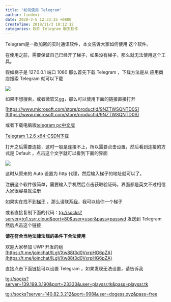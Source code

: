```yaml
---
title: "如何使用 Telegram"
author: lindexi
date: 2020-3-5 12:33:15 +0800
CreateTime: 2018/11/3 10:12:12
categories: 软件 Telegram 聊天软件
---
```


Telegram是一款加密的实时通讯软件，本文告诉大家如何使用 这个软件。
<!-- 标签 ：软件，Telegram，聊天软件 -->

<!--more-->


<!-- CreateTime:2018/11/3 10:12:12 -->


在使用之前，需要保证自己已经开了梯子，如果没有梯子，那么就无法使用这个工具。

假如梯子是 127.0.0.1 端口 1080 那么首先下载 Telegram ，下载方法是从 应用商店搜索 Telegram 就可以下载

![](http://image.acmx.xyz/34fdad35-5dfe-a75b-2b4b-8c5e313038e2%2F2018221111550.jpg)

如果不想搜索，或者微软又gg，那么可以使用下面的链接直接打开

[https://www.microsoft.com/store/productId/9NZTWSQNTD0S](https://www.microsoft.com/store/productId/9NZTWSQNTD0S)

或者下载电脑版[telegram pc中文版](http://www.pc6.com/softview/SoftView_473364.html )

[Telegram 1.2.6 x64-CSDN下载](https://download.csdn.net/download/lindexi_gd/10284176 )

打开之后需要连接，这时一般是连接不上，所以需要点击设置，然后看到连接的方式是 Default ，点击这个文字就可以看到下面的界面

![](http://image.acmx.xyz/34fdad35-5dfe-a75b-2b4b-8c5e313038e2%2F2018221112959.jpg)

这时从原来的 Auto 设置为 http 代理，然后输入梯子的地址就可以了。

注册这个软件很简单，需要输入手机然后点击获取验证码，界面都是英文不过相信大家很容易就注册

如果实在找不到[梯子](http://lindexi.ml:8080/index.php/s/o4NVQTBF6eEuLJe) ，那么请联系[我](mailto:lindexi_gd@163.com)，我可以给你一个梯子

或者直接复制下面的代码：[tg://socks?server=tg1.ssrr.cloud&port=80&user=user&pass=passwd](tg://socks?server=tg1.ssrr.cloud&port=80&user=user&pass=passwd) 发送到 Telegram 然后点击这个链接 

**请在符合当地法律法规的条件下合法使用**

欢迎大家参加 UWP 开发的组 [https://t.me/joinchat/ILgVXw88t3d0VxrpHG6pZA](https://t.me/joinchat/ILgVXw88t3d0VxrpHG6pZA)

直接点击下面链接可以设置 Telegram ，如果发现无法设置，请告诉我

[tg://socks?server=139.199.3.190&port=23333&user=playssr.tk&pass=playssr.tk](tg://socks?server=139.199.3.190&port=23333&user=playssr.tk&pass=playssr.tk)

[tg://socks?server=140.82.3.212&port=998&user=dogess.xyz&pass=free](tg://socks?server=140.82.3.212&port=998&user=dogess.xyz&pass=free)

